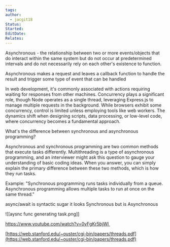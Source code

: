 ```yaml
---
tags: 
author:
  - jacgit18
Status: 
Started: 
EditDate: 
Relates:
---
```





Asynchronous - the relationship between two or more events/objects that do interact within the same system but do not occur at predetermined intervals and do not necessarily rely on each other's existence to function. 

Asynchronous makes a request and leaves a callback function to handle the result and trigger some type of event that can be handled 

In web development, it's commonly associated with actions requiring waiting for responses from other machines. Concurrency plays a significant role, though Node operates as a single thread, leveraging Express.js to manage multiple requests in the background. While browsers exhibit some concurrency, control is limited unless employing tools like web workers. The dynamics shift when designing scripts, data processing, or low-level code, where concurrency becomes a fundamental approach.


What's the difference between synchronous and asynchronous programming?

Asynchronous and synchronous programming are two common methods that execute tasks differently. Multithreading is a type of asynchronous programming, and an interviewer might ask this question to gauge your understanding of basic coding ideas. When you answer, you can simply explain the primary difference between these two methods, which is how they run tasks.

Example: "Synchronous programming runs tasks individually from a queue. Asynchronous programming allows multiple tasks to run at once on the same thread."



async/await is syntactic sugar it looks Synchronous but is Asynchronous 




![[aysnc func generating task.png]]


https://www.youtube.com/watch?v=0vFgKr5bjWI 

[https://web.stanford.edu/~ouster/cgi-bin/papers/threads.pdf](https://web.stanford.edu/~ouster/cgi-bin/papers/threads.pdf)





